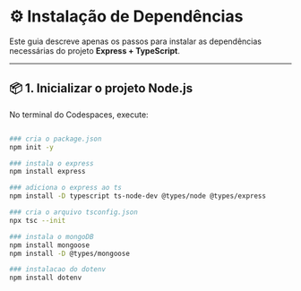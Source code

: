# ⚙️ Instalação de Dependências

Este guia descreve apenas os passos para instalar as dependências necessárias do projeto **Express + TypeScript**.

---

## 📦 1. Inicializar o projeto Node.js

No terminal do Codespaces, execute:

```bash

### cria o package.json
npm init -y 

### instala o express 
npm install express

### adiciona o express ao ts
npm install -D typescript ts-node-dev @types/node @types/express

### cria o arquivo tsconfig.json
npx tsc --init 

### instala o mongoDB 
npm install mongoose
npm install -D @types/mongoose

### instalacao do dotenv
npm install dotenv




